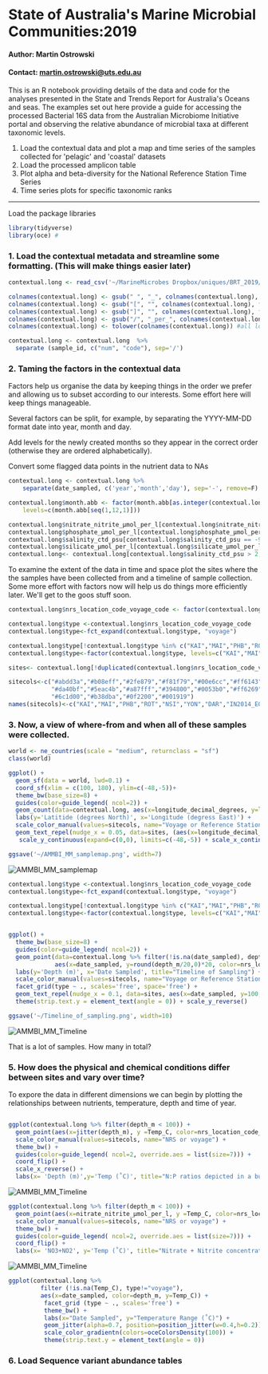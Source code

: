 
# State of Australia's Marine Microbial Communities:2019

#### Author: Martin Ostrowski
#### Contact: martin.ostrowski@uts.edu.au

This is an R notebook providing details of the data and code for the analyses presented in the State and Trends Report for Australia's Oceans and seas. The examples set out here provide a guide for accessing the processed Bacterial 16S data from the Australian Microbiome Initiative portal and observing the relative abundance of microbial taxa at different taxonomic levels.

1. Load the contextual data and plot a map and time series of the samples collected for 'pelagic' and 'coastal' datasets
2. Load the processed amplicon table 
3. Plot alpha and beta-diversity for the National Reference Station Time Series
4. Time series plots for specific taxonomic ranks


***
Load the package libraries

```r
library(tidyverse)
library(oce) #
```
### 1. Load the contextual metadata and streamline some formatting. (This will make things easier later)

```r
contextual.long <- read_csv('~/MarineMicrobes Dropbox/uniques/BRT_2019/input/contextual_marine_201907.csv')

colnames(contextual.long) <- gsub(" ", "_", colnames(contextual.long), fixed = TRUE) #remove spaces
colnames(contextual.long) <- gsub("[", "", colnames(contextual.long), fixed = TRUE) #remove brackets
colnames(contextual.long) <- gsub("]", "", colnames(contextual.long), fixed = TRUE)
colnames(contextual.long) <- gsub("/", "_per_", colnames(contextual.long), fixed = TRUE)
colnames(contextual.long) <- tolower(colnames(contextual.long)) #all lowercase

contextual.long <- contextual.long  %>%
  separate (sample_id, c("num", "code"), sep='/')
```

### 2. Taming the factors in the contextual data

Factors help us organise the data by keeping things in the order we prefer and allowing us to subset according to our interests. Some effort here will keep things manageable.

Several factors can be split, for example, by separating the YYYY-MM-DD format date into year, month and day. 

Add levels for the newly created months so they appear in the correct order (otherwise they are ordered alphabetically). 

Convert some flagged data points in the nutrient data to NAs

```r
contextual.long <- contextual.long %>%
    separate(date_sampled, c('year','month','day'), sep='-', remove=F) 

contextual.long$month.abb <- factor(month.abb[as.integer(contextual.long$month)], 
    levels=c(month.abb[seq(1,12,1)])) 

contextual.long$nitrate_nitrite_μmol_per_l[contextual.long$nitrate_nitrite_μmol_per_l == -999.000]<-NA;
contextual.long$phosphate_μmol_per_l[contextual.long$phosphate_μmol_per_l == -999.000]<-NA;
contextual.long$salinity_ctd_psu[contextual.long$salinity_ctd_psu == -999.000]<-NA;
contextual.long$silicate_μmol_per_l[contextual.long$silicate_μmol_per_l == -999.0000]<-NA;
contextual.long<- contextual.long[contextual.long$salinity_ctd_psu > 2,]
```

To examine the extent of the data in time and space plot the sites where the the samples have been collected from and a timeline of sample collection. Some more effort with factors now will help us do things more efficiently later. We'll get to the goos stuff soon.

```r
contextual.long$nrs_location_code_voyage_code <- factor(contextual.long$nrs_location_code_voyage_code, levels=c("KAI","MAI","PHB","ROT","NSI","YON","DAR","IN2014_E03","ss2012_t07","ss2013_t03","ss2010_v09","IN2015_v03","SS2012_T06","SS2012_v04", "IN2015_C02", "IN2016_v03", "IN2016_v04", "IN2016_t01"))

contextual.long$type <-contextual.long$nrs_location_code_voyage_code
contextual.long$type<-fct_expand(contextual.long$type, "voyage")

contextual.long$type[!contextual.long$type %in% c("KAI","MAI","PHB","ROT","NSI","YON","DAR")]<- "voyage"
contextual.long$type<-factor(contextual.long$type, levels=c("KAI","MAI","PHB","ROT","NSI","YON","DAR", "voyage"))

sites<- contextual.long[!duplicated(contextual.long$nrs_location_code_voyage_code),]

sitecols<-c("#abdd3a","#b08eff","#2fe879","#f81f79","#00e6cc","#ff6143","#90217f","#c583c9","#007c1a",
            "#da40bf","#5eac4b","#a87fff","#394800","#0053b0","#ff6269","#00a39d","#620056","#006a40",
            "#6c1d00","#b38dba","#0f2200","#001919")
names(sitecols)<-c("KAI","MAI","PHB","ROT","NSI","YON","DAR","IN2014_E03","ss2012_t07","ss2013_t03","ss2010_v09","IN2015_v03","SS2012_T06","SS2012_v04", "IN2015_C02", "IN2016_v03", "IN2016_v04", "IN2016_t01")
```
### 3. Now, a view of where-from and when all of these samples were collected.

```r
world <- ne_countries(scale = "medium", returnclass = "sf")
class(world)

ggplot() +  
  geom_sf(data = world, lwd=0.1) + 
  coord_sf(xlim = c(100, 180), ylim=c(-48,-5))+ 
  theme_bw(base_size=8) + 
  guides(color=guide_legend( ncol=2)) +
  geom_count(data=contextual.long, aes(x=longitude_decimal_degrees, y=latitude_decimal_degrees, color=nrs_location_code_voyage_code), alpha=0.5)+
  labs(y='Latitide (degrees North)', x='Longitude (degress East)') +
  scale_color_manual(values=sitecols, name="Voyage or Reference Station")+
  geom_text_repel(nudge_x = 0.05, data=sites, (aes(x=longitude_decimal_degrees, y=latitude_decimal_degrees, label=nrs_location_code_voyage_code, size=9)))+
   scale_y_continuous(expand=c(0,0), limits=c(-48,-5)) + scale_x_continuous(expand = c(0,0), limits=c(90,180)) 

ggsave('~/AMMBI_MM_samplemap.png', width=7)
```
![AMMBI_MM_samplemap](images/AMMBI_MM_samplemap.png)

```r
contextual.long$type <-contextual.long$nrs_location_code_voyage_code
contextual.long$type<-fct_expand(contextual.long$type, "voyage")

contextual.long$type[!contextual.long$type %in% c("KAI","MAI","PHB","ROT","NSI","YON","DAR")]<- "voyage"
contextual.long$type<-factor(contextual.long$type, levels=c("KAI","MAI","PHB","ROT","NSI","YON","DAR", "voyage"))


ggplot() +  
  theme_bw(base_size=8) + 
  guides(color=guide_legend( ncol=2)) +
  geom_point(data=contextual.long %>% filter(!is.na(date_sampled), depth_m < 100), 
             aes(x=date_sampled, y=round(depth_m/20,0)*20, color=nrs_location_code_voyage_code))+
  labs(y='Depth (m)', x='Date Sampled', title="Timeline of Sampling") +
  scale_color_manual(values=sitecols, name="Voyage or Reference Station")+
  facet_grid(type ~ ., scales='free', space='free') +
  geom_text_repel(nudge_x = 0.1, data=sites, aes(x=date_sampled, y=100, label=nrs_location_code_voyage_code, size=0.5))+
  theme(strip.text.y = element_text(angle = 0)) + scale_y_reverse()

ggsave('~/Timeline_of_sampling.png', width=10)
```

![AMMBI_MM_Timeline](images/Timeline_of_sampling.png)

That is a lot of samples. How many in total?

### 5. How does the physical and chemical conditions differ between sites and vary over time?


To expore the data in different dimensions we can begin by plotting the relationships between nutrients, temperature, depth and time of year.



```r

ggplot(contextual.long %>% filter(depth_m < 100)) + 
  geom_point(aes(x=jitter(depth_m), y =Temp_C, color=nrs_location_code_voyage_code, size=nitrate_nitrite_μmol_per_l/phosphate_μmol_per_l), alpha=0.5) +
  scale_color_manual(values=sitecols, name="NRS or voyage") +
  theme_bw() + 
  guides(color=guide_legend( ncol=2, override.aes = list(size=7))) + 
  coord_flip() + 
  scale_x_reverse() +
  labs(x= 'Depth (m)',y='Temp (˚C)', title="N:P ratios depicted in a bubble plot")
```
![AMMBI_MM_Timeline](images/Timeline_of_sampling.png)

```r
ggplot(contextual.long %>% filter(depth_m < 100)) + 
  geom_point(aes(x=nitrate_nitrite_μmol_per_l, y =Temp_C, color=nrs_location_code_voyage_code, size=phosphate_μmol_per_l), alpha=0.5) +
  scale_color_manual(values=sitecols, name="NRS or voyage") +
  theme_bw() + 
  guides(color=guide_legend( ncol=2, override.aes = list(size=7))) + 
  coord_flip() + 
  labs(x= 'NO3+NO2', y='Temp (˚C)', title="Nitrate + Nitrite concentrations v. Temp (˚C)")
```

![AMMBI_MM_Timeline](images/Timeline_of_sampling.png)

```r
ggplot(contextual.long %>% 
         filter (!is.na(Temp_C), type!="voyage"),
         aes(x=date_sampled, color=depth_m, y=Temp_C)) + 
          facet_grid (type ~ ., scales='free') + 
          theme_bw() + 
          labs(x="Date Sampled", y="Temperature Range (˚C)") +
          geom_jitter(alpha=0.7, position=position_jitter(w=0.4,h=0.2)) + 
          scale_color_gradientn(colors=oceColorsDensity(100)) +
          theme(strip.text.y = element_text(angle = 0))
```

### 6. Load Sequence variant abundance tables

